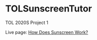 # TOLSunscreenTutor
TOL 2020S Project 1

Live page: [How Does Sunscreen Work?](https://es2mac.github.io/TOLSunscreenTutor/)
